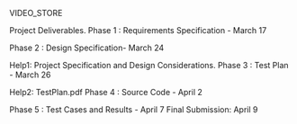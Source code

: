 VIDEO_STORE

Project Deliverables.
Phase 1 : Requirements Specification - March 17

Phase 2 : Design Specification- March 24

Help1: Project Specification and Design Considerations.
Phase 3 : Test Plan - March 26

Help2: TestPlan.pdf
Phase 4 : Source Code - April 2

Phase 5 : Test Cases and Results - April 7
Final Submission: April 9
